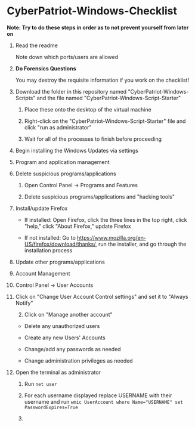 # CyberPatriot-Windows-Checklist
  **Note: Try to do these steps in order as to not prevent yourself from later on**

  
1. Read the readme
   
     Note down which ports/users are allowed

   
2. **Do Forensics Questions**
   
     You may destroy the requisite information if you work on the checklist!

   
3. Download the folder in this repository named "CyberPatriot-Windows-Scripts" and the file named "CyberPatriot-Windows-Script-Starter"

     1. Place these onto the desktop of the virtual machine

     2. Right-click on the "CyberPatriot-Windows-Script-Starter" file and click "run as administrator"
   
     3. Wait for all of the processes to finish before proceeding

   
5. Begin installing the Windows Updates via settings


6. Program and application management

  1. Delete suspicious programs/applications

       1. Open Control Panel → Programs and Features

       2. Delete suspicious programs/applications and "hacking tools"
  
  2. Install/update Firefox
  
       * If installed: Open Firefox, click the three lines in the top right, click "help," click "About Firefox," update Firefox
     
       * If not installed: Go to https://www.mozilla.org/en-US/firefox/download/thanks/, run the installer, and go through the installation process

  3. Update other programs/applications


7. Account Management

  1. Control Panel → User Accounts

  1. Click on "Change User Account Control settings" and set it to "Always Notify"

     2. Click on "Manage another account"

       * Delete any unauthorized users

       * Create any new Users' Accounts
      
       * Change/add any passwords as needed
      
       * Change administration privileges as needed

  2. Open the terminal as administrator

     1. Run `net user`
    
     2. For each username displayed replace USERNAME with their username and run `wmic UserAccount where Name="USERNAME" set PasswordExpires=True` 

     3. 
